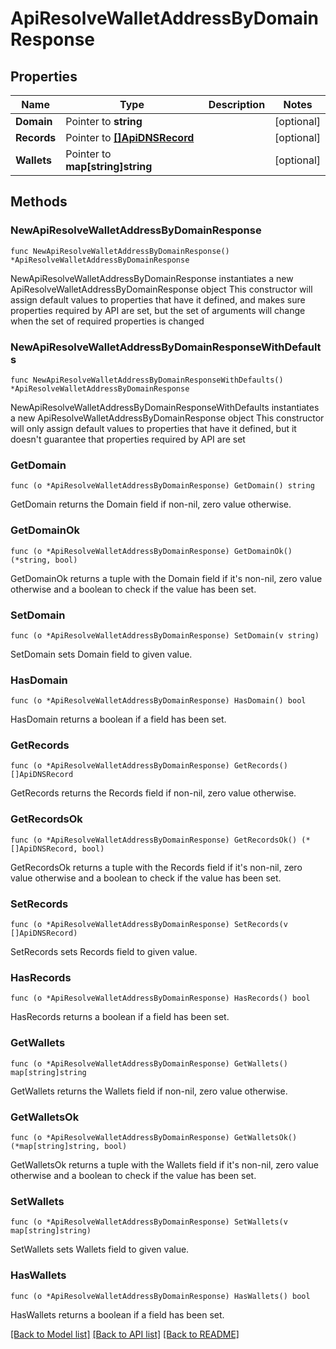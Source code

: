 # ApiResolveWalletAddressByDomainResponse

## Properties

Name | Type | Description | Notes
------------ | ------------- | ------------- | -------------
**Domain** | Pointer to **string** |  | [optional] 
**Records** | Pointer to [**[]ApiDNSRecord**](ApiDNSRecord.md) |  | [optional] 
**Wallets** | Pointer to **map[string]string** |  | [optional] 

## Methods

### NewApiResolveWalletAddressByDomainResponse

`func NewApiResolveWalletAddressByDomainResponse() *ApiResolveWalletAddressByDomainResponse`

NewApiResolveWalletAddressByDomainResponse instantiates a new ApiResolveWalletAddressByDomainResponse object
This constructor will assign default values to properties that have it defined,
and makes sure properties required by API are set, but the set of arguments
will change when the set of required properties is changed

### NewApiResolveWalletAddressByDomainResponseWithDefaults

`func NewApiResolveWalletAddressByDomainResponseWithDefaults() *ApiResolveWalletAddressByDomainResponse`

NewApiResolveWalletAddressByDomainResponseWithDefaults instantiates a new ApiResolveWalletAddressByDomainResponse object
This constructor will only assign default values to properties that have it defined,
but it doesn't guarantee that properties required by API are set

### GetDomain

`func (o *ApiResolveWalletAddressByDomainResponse) GetDomain() string`

GetDomain returns the Domain field if non-nil, zero value otherwise.

### GetDomainOk

`func (o *ApiResolveWalletAddressByDomainResponse) GetDomainOk() (*string, bool)`

GetDomainOk returns a tuple with the Domain field if it's non-nil, zero value otherwise
and a boolean to check if the value has been set.

### SetDomain

`func (o *ApiResolveWalletAddressByDomainResponse) SetDomain(v string)`

SetDomain sets Domain field to given value.

### HasDomain

`func (o *ApiResolveWalletAddressByDomainResponse) HasDomain() bool`

HasDomain returns a boolean if a field has been set.

### GetRecords

`func (o *ApiResolveWalletAddressByDomainResponse) GetRecords() []ApiDNSRecord`

GetRecords returns the Records field if non-nil, zero value otherwise.

### GetRecordsOk

`func (o *ApiResolveWalletAddressByDomainResponse) GetRecordsOk() (*[]ApiDNSRecord, bool)`

GetRecordsOk returns a tuple with the Records field if it's non-nil, zero value otherwise
and a boolean to check if the value has been set.

### SetRecords

`func (o *ApiResolveWalletAddressByDomainResponse) SetRecords(v []ApiDNSRecord)`

SetRecords sets Records field to given value.

### HasRecords

`func (o *ApiResolveWalletAddressByDomainResponse) HasRecords() bool`

HasRecords returns a boolean if a field has been set.

### GetWallets

`func (o *ApiResolveWalletAddressByDomainResponse) GetWallets() map[string]string`

GetWallets returns the Wallets field if non-nil, zero value otherwise.

### GetWalletsOk

`func (o *ApiResolveWalletAddressByDomainResponse) GetWalletsOk() (*map[string]string, bool)`

GetWalletsOk returns a tuple with the Wallets field if it's non-nil, zero value otherwise
and a boolean to check if the value has been set.

### SetWallets

`func (o *ApiResolveWalletAddressByDomainResponse) SetWallets(v map[string]string)`

SetWallets sets Wallets field to given value.

### HasWallets

`func (o *ApiResolveWalletAddressByDomainResponse) HasWallets() bool`

HasWallets returns a boolean if a field has been set.


[[Back to Model list]](../README.md#documentation-for-models) [[Back to API list]](../README.md#documentation-for-api-endpoints) [[Back to README]](../README.md)


